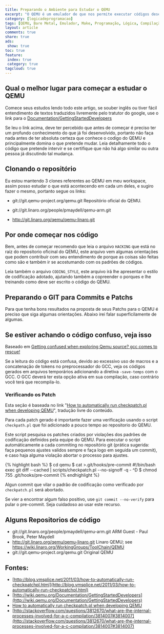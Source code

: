 ```yaml
---
title: Preparando o Ambiente para Estudar o QEMU
excerpt: "O QEMU é um emulador de que nos permite executar códigos desenvolvidos para determinados processadores em outros, por exemplo tendo um código desenvolvido para ARM posso executa-lo em uma maquina i386, porém em muitos casos é preciso o respectivo sistema operacional. Neste estudo estarei propondo estudos com QEMU para uso da arquitetura Cortex-M na modalidade BareMetal e no máximo com RTOS como FreeRTOS"
category: [logicadeprogramacao]
tags: [QEMU, Bare Metal, Emulador, Make, Programação, Lógica, Compilação, Scripts, Shell, Ferramentas, Tools, Dicas, Algoritmo, Variáveis Automáticas, Variáveis, Variáveis Mágicas, Visibilidade de Variáveis, i386, ARM]
layout: article
comments: true
share: true
ads:
 show: true
toc: true
feature:
 index: true
 category: true
tagcloud: true
---
```


## Qual o melhor lugar para começar a estudar o QEMU

Comece seus estudos lendo todo este artigo, se souber inglês ou tiver
fácil entendimento de textos traduzidos livremente pelo tratutor do
google, use o link para o [Documentation/GettingStartedDevelopers](http://wiki.qemu.org/Documentation/GettingStartedDevelopers)

Se leu o link acima, deve ter percebido que antes de começar é preciso
ter um profundo conhecimento do que já foi desenvolvido, portanto não 
faça nada antes de ter absoluta certeza que conhece o codigo do QEMU 
e principalmente domina o que pretende mudar. Leia detalhamente todo 
o código que pretende intervir e se certifique que não há algo similar 
ou outra pessoa já discutindo tal mudança.

## Clonando o repositório

Eu estou mantendo 3 clones referentes ao QEMU em meu workspace, assim
posso estudar o que está acontecendo em cada um deles, e sugiro fazer
o mesmo, portanto segue os links:

 * git://git.qemu-project.org/qemu.git
   Repositório oficial do QEMU.
   
 * git://git.linaro.org/people/pmaydell/qemu-arm.git
 
 * http://git.linaro.org/qemu/qemu-linaro.git

## Por onde começar nos código

Bem, antes de começar recomendo que leia o arquivo `HACKING`
que está no raiz do repositorio oficinal do QEMU, este
arquivo vem algumas orientações que podem contribuir com seu
entendimento de porque as coisas são feitas como são e também
ir se acostumando com os padrões de códigos.

Leia também o arquivo `CODING_STYLE`, este arquivo irá lhe 
apresentar o estilo de codificação adotado, ajutando também
a copreender o porques e lhe treinando como deve ser escrito 
o código do QEMU.

## Preparando o GIT para Commits e Patchs

Para que tenha bons resultados na proposta de seus Patchs para o QEMU é 
preciso que siga algumas orientações. Abaixo irei falar superficilamente
de algumas.

## Se estiver achando o código confuso, veja isso

Baseado em [Getting confused when exploring Qemu source? gcc comes to rescue!](http://the-hydra.blogspot.com.br/2011/04/getting-confused-when-exploring-qemu.html)

Se a leitura do código está confusa, devido ao excessivo uso de macros
e a concatenação de tokens no preprocessador do GCC, veja os códigos 
gerados em arquivos temporários adicionando a diretiva `-save-temps` 
com o GCC. O GCC deverá ter esta opção ativa em sua compilação, caso 
contrário você terá que recompila-lo.

### Verificando os Patch 

Esta seção é baseada no link "[How to automatically run checkpatch.pl when developing QEMU](http://blog.vmsplice.net/2011/03/how-to-automatically-run-checkpatchpl.html)",
tradução livre do conteúdo.

Para cada patch gerado é importante fazer uma verificação usando o script
`checkpath.pl` que foi adicionado a pouco tempo ao repositorio do QEMU.

Este script pesquisa os patches criados por violações dos padrões de 
codificação definidos pela equipe do QEMU. Para executar o script 
automáticamente a cada commiting no repositório git (prática sugerida:
faça pequenos ajustes validos sempre e faça logo em seguida um commit),
e caso haja alguma violação abortar o processo para ajustes.

{% highlight bash %}
$ cd qemu
$ cat >.git/hooks/pre-commit
#!/bin/bash
exec git diff --cached | scripts/checkpatch.pl --no-signoff -q -
^D
$ chmod 755 .git/hooks/pre-commit
{% endhighlight %}

Algun commit que vilar o padrão de codificação como verificado por 
`checkpatch.pl` será abortado. 

Se vier a encontrar algum falso positivo, use `git commit --no-verify` 
para pular o pre-commit. Seja cuidadoso ao usar este recurso.

## Alguns Repositorios de código


 * git://git.linaro.org/people/pmaydell/qemu-arm.git
   ARM Guest - Paul Brook, Peter Maydell
 * http://git.linaro.org/qemu/qemu-linaro.git
   Linaro QEMU; see https://wiki.linaro.org/WorkingGroups/ToolChain/QEMU
 * git://git.qemu-project.org/qemu.git
   Original QEMU

## Fontes:
 
 * [http://blog.vmsplice.net/2011/03/how-to-automatically-run-checkpatchpl.html](http://blog.vmsplice.net/2011/03/how-to-automatically-run-checkpatchpl.html)
 * [http://wiki.qemu.org/Documentation/GettingStartedDevelopers](http://wiki.qemu.org/Documentation/GettingStartedDevelopers)
 * [How to automatically run checkpatch.pl when developing QEMU](http://blog.vmsplice.net/2011/03/how-to-automatically-run-checkpatchpl.html)
 * [http://stackoverflow.com/questions/3812670/what-are-the-internal-processes-involved-for-a-c-compilation/3814007#3814007](http://stackoverflow.com/questions/3812670/what-are-the-internal-processes-involved-for-a-c-compilation/3814007#3814007)
  